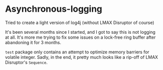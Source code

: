# Asynchronous-logging
Tried to create a light version of log4j (without LMAX Disruptor of course)

It's been several months since I started, and I got to say this is not logging at all. It's more me trying to fix some issues on a lock-free ring buffer after abandoning it for 3 months.

```test``` package only contains an attempt to optimize memory barriers for volatile integer. Sadly, in the end, it pretty much looks like a rip-off of LMAX Disruptor's ```Sequence```.
